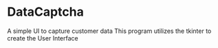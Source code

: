 # DataCaptcha
 A simple UI to capture customer data
This program utilizes the tkinter to create the User Interface

